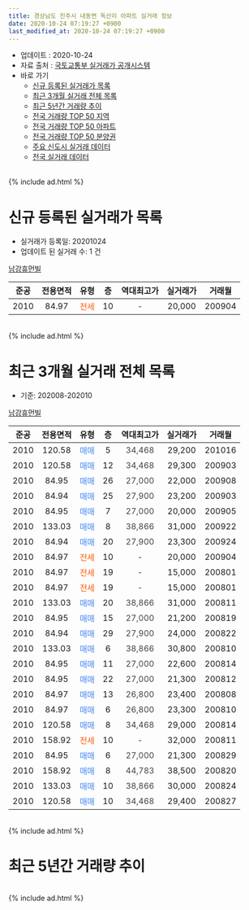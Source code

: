 ```yaml
---
title: 경상남도 진주시 내동면 독산리 아파트 실거래 정보
date: 2020-10-24 07:19:27 +0900
last_modified_at: 2020-10-24 07:19:27 +0900
---
```


* 업데이트 : 2020-10-24
* 자료 출처 : [국토교통부 실거래가 공개시스템](http://rt.molit.go.kr)
* 바로 가기
    * [신규 등록된 실거래가 목록](#신규-등록된-실거래가-목록)
    * [최근 3개월 실거래 전체 목록](#최근-3개월-실거래-전체-목록)
    * [최근 5년간 거래량 추이](#최근-5년간-거래량-추이)
    * [전국 거래량 TOP 50 지역](https://inasie.github.io/apt-trade-info/최근-3개월-전국에서-가장-거래가-많이-발생한-지역)
    * [전국 거래량 TOP 50 아파트](https://inasie.github.io/apt-trade-info/최근-3개월-전국에서-가장-거래가-많이-발생한-아파트)
    * [전국 거래량 TOP 50 분양권](https://inasie.github.io/apt-trade-info/최근-3개월-전국에서-가장-거래가-많이-발생한-분양권)
    * [주요 신도시 실거래 데이터](https://inasie.github.io/apt-trade-info/주요-신도시)
    * [전국 실거래 데이터](https://inasie.github.io/apt-trade-info/전국)
<br>
{% include ad.html %}
<br>

# 신규 등록된 실거래가 목록
* 실거래가 등록일: 20201024
* 업데이트 된 실거래 수: 1 건


[남강휴먼빌](https://search.naver.com/search.naver?query=%EA%B2%BD%EC%83%81%EB%82%A8%EB%8F%84+%EC%A7%84%EC%A3%BC%EC%8B%9C+%EB%82%B4%EB%8F%99%EB%A9%B4+%EB%8F%85%EC%82%B0%EB%A6%AC+%EB%82%A8%EA%B0%95%ED%9C%B4%EB%A8%BC%EB%B9%8C)

|준공|전용면적|유형|층|역대최고가|실거래가|거래월|
|:---:|:---:|:---:|:---:|:---:|:---:|:---:|
|2010|84.97|<span style="color:#ff5a00">전세</span>|10|<span style="color:#444444">-</span>|20,000|200904|


<br>
{% include ad.html %}
<br>

# 최근 3개월 실거래 전체 목록
* 기준: 202008-202010


[남강휴먼빌](https://search.naver.com/search.naver?query=%EA%B2%BD%EC%83%81%EB%82%A8%EB%8F%84+%EC%A7%84%EC%A3%BC%EC%8B%9C+%EB%82%B4%EB%8F%99%EB%A9%B4+%EB%8F%85%EC%82%B0%EB%A6%AC+%EB%82%A8%EA%B0%95%ED%9C%B4%EB%A8%BC%EB%B9%8C)

|준공|전용면적|유형|층|역대최고가|실거래가|거래월|
|:---:|:---:|:---:|:---:|:---:|:---:|:---:|
|2010|120.58|<span style="color:#4285f3">매매</span>|5|<span style="color:#444444">34,468</span>|29,200|201016|
|2010|120.58|<span style="color:#4285f3">매매</span>|12|<span style="color:#444444">34,468</span>|29,300|200903|
|2010|84.95|<span style="color:#4285f3">매매</span>|26|<span style="color:#444444">27,000</span>|22,000|200908|
|2010|84.94|<span style="color:#4285f3">매매</span>|25|<span style="color:#444444">27,900</span>|23,200|200903|
|2010|84.95|<span style="color:#4285f3">매매</span>|7|<span style="color:#444444">27,000</span>|20,000|200905|
|2010|133.03|<span style="color:#4285f3">매매</span>|8|<span style="color:#444444">38,866</span>|31,000|200922|
|2010|84.94|<span style="color:#4285f3">매매</span>|20|<span style="color:#444444">27,900</span>|23,300|200924|
|2010|84.97|<span style="color:#ff5a00">전세</span>|10|<span style="color:#444444">-</span>|20,000|200904|
|2010|84.97|<span style="color:#ff5a00">전세</span>|19|<span style="color:#444444">-</span>|15,000|200801|
|2010|84.97|<span style="color:#ff5a00">전세</span>|19|<span style="color:#444444">-</span>|15,000|200801|
|2010|133.03|<span style="color:#4285f3">매매</span>|20|<span style="color:#444444">38,866</span>|31,000|200811|
|2010|84.95|<span style="color:#4285f3">매매</span>|15|<span style="color:#444444">27,000</span>|21,200|200819|
|2010|84.94|<span style="color:#4285f3">매매</span>|29|<span style="color:#444444">27,900</span>|24,000|200822|
|2010|133.03|<span style="color:#4285f3">매매</span>|6|<span style="color:#444444">38,866</span>|30,800|200810|
|2010|84.95|<span style="color:#4285f3">매매</span>|11|<span style="color:#444444">27,000</span>|22,600|200814|
|2010|84.95|<span style="color:#4285f3">매매</span>|22|<span style="color:#444444">27,000</span>|21,300|200812|
|2010|84.97|<span style="color:#4285f3">매매</span>|13|<span style="color:#444444">26,800</span>|23,400|200808|
|2010|84.97|<span style="color:#4285f3">매매</span>|6|<span style="color:#444444">26,800</span>|23,300|200810|
|2010|120.58|<span style="color:#4285f3">매매</span>|8|<span style="color:#444444">34,468</span>|29,000|200814|
|2010|158.92|<span style="color:#ff5a00">전세</span>|10|<span style="color:#444444">-</span>|32,000|200811|
|2010|84.95|<span style="color:#4285f3">매매</span>|6|<span style="color:#444444">27,000</span>|21,300|200829|
|2010|158.92|<span style="color:#4285f3">매매</span>|8|<span style="color:#444444">44,783</span>|38,500|200820|
|2010|133.03|<span style="color:#4285f3">매매</span>|10|<span style="color:#444444">38,866</span>|30,000|200824|
|2010|120.58|<span style="color:#4285f3">매매</span>|10|<span style="color:#444444">34,468</span>|29,400|200827|


<br>
{% include ad.html %}
<br>

# 최근 5년간 거래량 추이


<div style="width:100%;">
    <canvas id="deal_progress" height="200"></canvas>
</div>

<script>
new Chart(document.getElementById("deal_progress"), {
    type: 'line',
    data: {
        labels: ['201510','201511','201512','201601','201602','201603','201604','201605','201606','201607','201608','201609','201610','201611','201612','201701','201702','201703','201704','201705','201706','201707','201708','201709','201710','201711','201712','201801','201802','201803','201804','201805','201806','201807','201808','201809','201810','201811','201812','201901','201902','201903','201904','201905','201906','201907','201908','201909','201910','201911','201912','202001','202002','202003','202004','202005','202006','202007','202008','202009','202010'],
        datasets: [{
            label: '매매',
            pointRadius: 1,
            data: [15, 10, 9, 13, 10, 9, 7, 13, 11, 6, 9, 13, 11, 13, 6, 6, 15, 9, 5, 1, 5, 5, 8, 4, 7, 8, 5, 3, 3, 6, 7, 5, 1, 5, 1, 3, 4, 3, 5, 0, 4, 4, 1, 3, 0, 4, 3, 3, 4, 6, 0, 7, 8, 10, 6, 14, 4, 5, 13, 6, 1],
            borderColor: "rgba(255, 201, 14, 1)",
            backgroundColor: "rgba(255, 201, 14, 0.5)",
            fill: false,
            lineTension: 0
        },{
            label: '전월세',
            pointRadius: 1,
            data: [7, 2, 5, 2, 0, 6, 4, 3, 2, 3, 4, 1, 5, 4, 2, 4, 1, 4, 1, 0, 1, 0, 2, 1, 3, 1, 1, 3, 1, 3, 5, 3, 0, 4, 5, 3, 2, 3, 1, 2, 6, 4, 3, 3, 3, 1, 3, 3, 6, 2, 2, 7, 4, 0, 6, 2, 3, 2, 3, 1, 0],
            borderColor: "rgba(0, 141, 185, 1)",
            backgroundColor: "rgba(0, 141, 185, 0.5)",
            fill: false,
            lineTension: 0
        }
        ]
    },
    options: {
        responsive: true,
        title: {
            display: false
        },
        tooltips: {
            mode: 'index',
            intersect: false
        },
        hover: {
            mode: 'nearest',
            intersect: true
        },
        scales: {
            xAxes: [{
                display: true,
                scaleLabel: {
                    display: true,
                    labelString: '년/월'
                }
            }],
            yAxes: [{
                display: true,
                ticks: {
                    suggestedMin: 0,
                },
                scaleLabel: {
                    display: true,
                    labelString: '실거래 수'
                }
            }]
        }
    }
});

</script>


<br>
{% include ad.html %}
<br>

